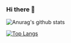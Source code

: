 ### Hi there 👋

<!-- [![Anurag's github stats](https://github-readme-stats.vercel.app/api?username=kyu08)](https://github.com/anuraghazra/github-readme-stats) -->
![Anurag's github stats](https://github-readme-stats.vercel.app/api?username=kyu08&count_private=true)

[![Top Langs](https://github-readme-stats.vercel.app/api/top-langs/?username=kyu08&layout=compact)](https://github.com/anuraghazra/github-readme-stats)

<!--
**kyu08/kyu08** is a ✨ _special_ ✨ repository because its `README.md` (this file) appears on your GitHub profile.

Here are some ideas to get you started:

- 🔭 I’m currently working on ...
- 🌱 I’m currently learning ...
- 👯 I’m looking to collaborate on ...
- 🤔 I’m looking for help with ...
- 💬 Ask me about ...
- 📫 How to reach me: ...
- 😄 Pronouns: ...
- ⚡ Fun fact: ...
-->

